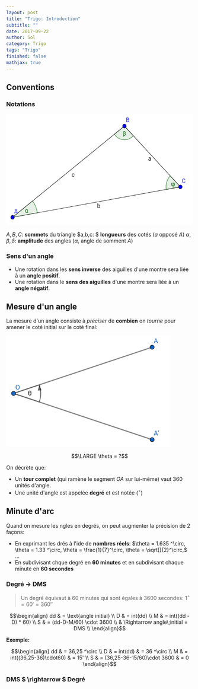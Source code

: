 ```yaml
---
layout: post
title: "Trigo: Introduction"
subtitle: ""
date: 2017-09-22
author: Sol
category: Trigo
tags: "Trigo"
finished: false
mathjax: true
---
```


## Conventions

### Notations

<img src="/01illustrations/01-trigo/01-intro/fig1.png" height="300">

$A,B,C:$ **sommets** du triangle
$a,b,c: $ **longueurs** des cotés ($a$ opposé $A$)
$\alpha,\beta,\delta:$ **amplitude** des angles ($\alpha$, angle de somment $A$)

### Sens d'un angle
* Une rotation dans les **sens inverse** des aiguilles d'une montre sera liée à un **angle positif**.
* Une rotation dans le **sens des aiguilles** d'une montre sera liée à un **angle négatif**.

## Mesure d'un angle
La mesure d'un angle consiste à _préciser_ de **combien** on _tourne_ pour amener le coté initial sur le coté final:

<img src="/01illustrations/01-trigo/01-intro/fig2.png" align="" height="300">

$$\LARGE \theta = ?$$

On décrète que:
* Un **tour complet** (qui ramène le segment $OA$ sur lui-même) vaut $360$ unités d'angle.
* Une unité d'angle est appelée **degré** et est notée ($^\circ$)

## Minute d'arc

Quand on mesure les ngles en degrés, on peut augmenter la précision de 2 façons:

* En exprimant les drés à l'ide de **nombres réels**: $\theta = 1.635 ^\circ, \theta = 1.33 ^\circ, \theta = \frac{1}{7}^\circ, \theta = \sqrt[]{2}^\circ,$ ...
* En subdivisant chque degré en **60 minutes** et en subdivisant chaque minute en **60 secondes**

### Degré $\rightarrow$ DMS
>Un degré équivaut à 60 minutes qui sont égales à 3600 secondes:
>$1 ^\circ = 60' = 360''$

$$\begin{align}
dd & = \text{angle initial} \\
D & = int(dd) \\
M & = int((dd - D) * 60) \\
S & = (dd-D-M/60) \cdot 3600 \\
     & \Rightarrow angle\;initial = DMS  \\ 
\end{align}$$

**Exemple:**

$$\begin{align}
    dd & = 36,25 ^\circ \\ 
    D & = int(dd) & = 36 ^\circ \\
    M & = int((36,25-36)\cdot60) & = 15' \\
    S & = (36,25-36-15/60)\cdot 3600 & = 0
\end{align}$$

### DMS $ \rightarrow $ Degré
